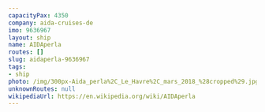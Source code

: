 ```yaml
---
capacityPax: 4350
company: aida-cruises-de
imo: 9636967
layout: ship
name: AIDAperla
routes: []
slug: aidaperla-9636967
tags:
- ship
photo: /img/300px-Aida_perla%2C_Le_Havre%2C_mars_2018_%28cropped%29.jpg
unknownRoutes: null
wikipediaUrl: https://en.wikipedia.org/wiki/AIDAperla
---
```

